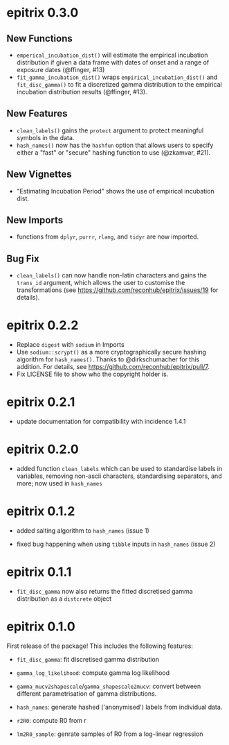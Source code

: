 # epitrix 0.3.0

## New Functions

 - `emperical_incubation_dist()` will estimate the empirical incubation
   distribution if given a data frame with dates of onset and a range of
   exposure dates (@ffinger, #13)
 - `fit_gamma_incubation_dist()` wraps `empirical_incubation_dist()` and 
   `fit_disc_gamma()` to fit a discretized gamma distribution to the empirical
   incubation distribution results (@ffinger, #13).

## New Features

 - `clean_labels()` gains the `protect` argument to protect meaningful symbols
   in the data.
 - `hash_names()` now has the `hashfun` option that allows users to specify
   either a "fast" or "secure" hashing function to use (@zkamvar, #21).

## New Vignettes

 - "Estimating Incubation Period" shows the use of empirical incubation dist.

## New Imports

 - functions from `dplyr`, `purrr`, `rlang`, and `tidyr` are now imported.

## Bug Fix

 - `clean_labels()` can now handle non-latin characters and gains the `trans_id`
   argument, which allows the user to customise the transformations 
   (see https://github.com/reconhub/epitrix/issues/19 for details).

# epitrix 0.2.2

 - Replace `digest` with `sodium` in Imports
 - Use `sodium::scrypt()` as a more cryptographically secure hashing algorithm
   for `hash_names()`. Thanks to @dirkschumacher for this addition. For details,
   see https://github.com/reconhub/epitrix/pull/7.
 - Fix LICENSE file to show who the copyright holder is.

# epitrix 0.2.1

- update documentation for compatibility with incidence 1.4.1

# epitrix 0.2.0

- added function `clean_labels` which can be used to standardise labels in variables,
  removing non-ascii characters, standardising separators, and more; now used in
  `hash_names`



# epitrix 0.1.2

- added salting algorithm to `hash_names` (issue 1)

- fixed bug happening when using `tibble` inputs in `hash_names` (issue 2)



# epitrix 0.1.1

- `fit_disc_gamma` now also returns the fitted discretised gamma distribution as
  a `distcrete` object



# epitrix 0.1.0

First release of the package! This includes the following features:

- `fit_disc_gamma`: fit discretised gamma distribution

- `gamma_log_likelihood`: compute gamma log likelihood

- `gamma_mucv2shapescale`/`gamma_shapescale2mucv`: convert between different
  parametrisation of gamma distributions.

- `hash_names`: generate hashed ('anonymised') labels from individual data.

- `r2R0`: compute R0 from r

- `lm2R0_sample`: genrate samples of R0 from a log-linear regression
